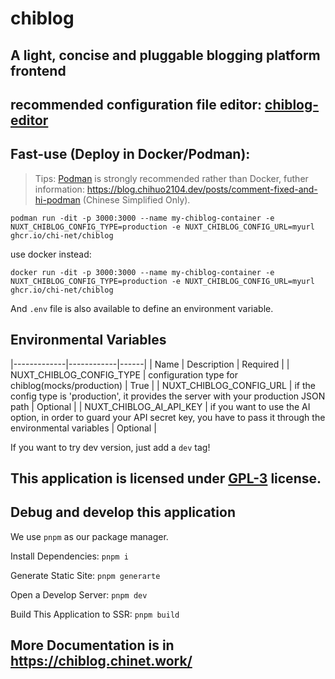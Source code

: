 # chiblog

## A light, concise and pluggable blogging platform frontend

## recommended configuration file editor: [chiblog-editor](https://github.com/chi-net/chiblog-editor)

## Fast-use (Deploy in Docker/Podman):

> Tips: [Podman](https://podman.io/) is strongly recommended rather than Docker, futher information: <https://blog.chihuo2104.dev/posts/comment-fixed-and-hi-podman> (Chinese Simplified Only).

```shell
podman run -dit -p 3000:3000 --name my-chiblog-container -e NUXT_CHIBLOG_CONFIG_TYPE=production -e NUXT_CHIBLOG_CONFIG_URL=myurl ghcr.io/chi-net/chiblog
```

use docker instead:

```shell
docker run -dit -p 3000:3000 --name my-chiblog-container -e NUXT_CHIBLOG_CONFIG_TYPE=production -e NUXT_CHIBLOG_CONFIG_URL=myurl ghcr.io/chi-net/chiblog
```

And `.env` file is also available to define an environment variable.

## Environmental Variables

|-------------|------------|------|
| Name | Description | Required | 
| NUXT_CHIBLOG_CONFIG_TYPE | configuration type for chiblog(mocks/production) | True |
| NUXT_CHIBLOG_CONFIG_URL | if the config type is 'production', it provides the server with your production JSON path | Optional |
| NUXT_CHIBLOG_AI_API_KEY | if you want to use the AI option, in order to guard your API secret key, you have to pass it through the environmental variables | Optional |

If you want to try dev version, just add a `dev` tag!

## This application is licensed under [GPL-3](LICENSE) license.

## Debug and develop this application

We use `pnpm` as our package manager.

Install Dependencies: `pnpm i`

Generate Static Site: `pnpm generarte`

Open a Develop Server: `pnpm dev`

Build This Application to SSR: `pnpm build`



## More Documentation is in <https://chiblog.chinet.work/>
